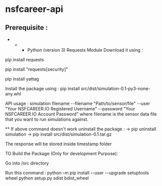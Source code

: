 # nsfcareer-api

## Prerequisite :

 - - - Python (version 3)
Requests Module Download it using : 

pip install requests 

pip install "requests[security]" 

pip install yattag

Install the package using : pip install src/dist/simulation-0.1-py3-none-any.whl

API usage : simulation filename --filename "Path/to/sensor/file" --user "Your NSFCAREER.IO Registered Username" --password "Your NSFCAREER.IO Account Password" where filename is the sensor data file that you want to run simulations against.

** If above command doesn't work uninstall the package : -> pip uninstall simulation -> pip install src/dist/simulation-0.1.tar.gz

The response will be stored inside timestamp folder

TO Build the Package (Only for development Purpose):

Go into /src directory

Run this command : python -m pip install --user --upgrade setuptools wheel python setup.py sdist bdist_wheel
